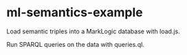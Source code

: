 # ml-semantics-example

Load semantic triples into a MarkLogic database with load.js.

Run SPARQL queries on the data with queries.ql.
